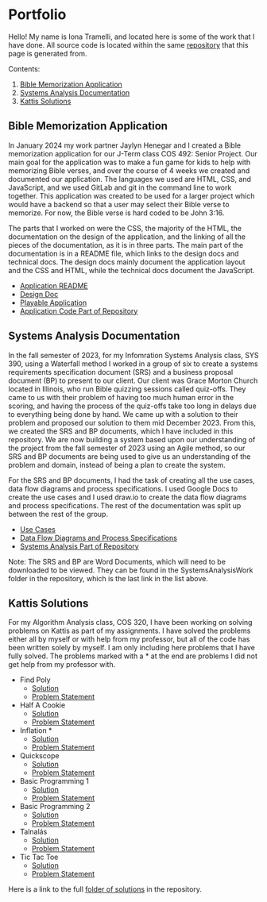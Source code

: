 # Portfolio

Hello! My name is Iona Tramelli, and located here is some of the work that I have done. All source code is located within the same [repository](https://github.com/itramell/itramell.github.io) that this page is generated from.

Contents:
1. [Bible Memorization Application](#bible-memorization-application)
2. [Systems Analysis Documentation](#systems-analysis-documentation)
3. [Kattis Solutions](#kattis-solutions)

## Bible Memorization Application

In January 2024 my work partner Jaylyn Henegar and I created a Bible memorization application for our J-Term class COS 492: Senior Project. Our main goal for the application was to make a fun game for kids to help with memorizing Bible verses, and over the course of 4 weeks we created and documented our application. The languages we used are HTML, CSS, and JavaScript, and we used GitLab and git in the command line to work together. This application was created to be used for a larger project which would have a backend so that a user may select their Bible verse to memorize. For now, the Bible verse is hard coded to be John 3:16.

The parts that I worked on were the CSS, the majority of the HTML, the documentation on the design of the application, and the linking of all the pieces of the documentation, as it is in three parts. The main part of the documentation is in a README file, which links to the design docs and technical docs. The design docs mainly document the application layout and the CSS and HTML, while the technical docs document the JavaScript. 

- [Application README](https://github.com/itramell/itramell.github.io/blob/e276f5a8eb8bb5699380099a7185c1bf251b0963/BibleMemorizationApp/README.md)
- [Design Doc](https://github.com/itramell/itramell.github.io/blob/e276f5a8eb8bb5699380099a7185c1bf251b0963/BibleMemorizationApp/TechnicalDocuments/DesignDoc.md)
- [Playable Application](https://itramell.github.io/BibleMemorizationApp/HTML/Homepage.html)
- [Application Code Part of Repository](https://github.com/itramell/itramell.github.io/tree/1430b00d24656fb159bf1a5d3f6beabd73f4ca03/BibleMemorizationApp)

## Systems Analysis Documentation

In the fall semester of 2023, for my Infomration Systems Analysis class, SYS 390, using a Waterfall method I worked in a group of six to create a systems requirements specification document (SRS) and a business proposal document (BP) to present to our client. Our client was Grace Morton Church located in Illinois, who run Bible quizzing sessions called quiz-offs. They came to us with their problem of having too much human error in the scoring, and having the process of the quiz-offs take too long in delays due to everything being done by hand. We came up with a solution to their problem and proposed our solution to them mid December 2023. From this, we created the SRS and BP documents, which I have included in this repository. We are now building a system based upon our understanding of the project from the fall semester of 2023 using an Agile method, so our SRS and BP documents are being used to give us an understanding of the problem and domain, instead of being a plan to create the system. 

For the SRS and BP documents, I had the task of creating all the use cases, data flow diagrams and process specifications. I used Google Docs to create the use cases and I used draw.io to create the data flow diagrams and process specifications. The rest of the documentation was split up between the rest of the group.

- [Use Cases](https://github.com/itramell/itramell.github.io/blob/e276f5a8eb8bb5699380099a7185c1bf251b0963/SystemsAnalysisWork/Use%20Cases.pdf)
- [Data Flow Diagrams and Process Specifications](https://github.com/itramell/itramell.github.io/blob/e276f5a8eb8bb5699380099a7185c1bf251b0963/SystemsAnalysisWork/DataFlowDiagrams.pdf)
- [Systems Analysis Part of Repository](https://github.com/itramell/itramell.github.io/tree/fc6586a61b12ee702e366b353dea26454cbf0bfb/SystemsAnalysisWork)

Note: The SRS and BP are Word Documents, which will need to be downloaded to be viewed. They can be found in the SystemsAnalysisWork folder in the repository, which is the last link in the list above.

## Kattis Solutions

For my Algorithm Analysis class, COS 320, I have been working on solving problems on Kattis as part of my assignments. I have solved the problems either all by myself or with help from my professor, but all of the code has been written solely by myself. I am only including here problems that I have fully solved. The problems marked with a * at the end are problems I did not get help from my professor with. 

- Find Poly
  - [Solution](https://github.com/itramell/itramell.github.io/blob/e276f5a8eb8bb5699380099a7185c1bf251b0963/KattisCodeSolutions/findpoly/findpoly.py)
  - [Problem Statement](https://open.kattis.com/problems/findpoly)
- Half A Cookie
  - [Solution](https://github.com/itramell/itramell.github.io/blob/fc6586a61b12ee702e366b353dea26454cbf0bfb/KattisCodeSolutions/halfACookie/halfACookie.py)
  - [Problem Statement](https://open.kattis.com/problems/halfacookie)
- Inflation *
  - [Solution](https://github.com/itramell/itramell.github.io/blob/fc6586a61b12ee702e366b353dea26454cbf0bfb/KattisCodeSolutions/inflation/inflation.py)
  - [Problem Statement](https://open.kattis.com/problems/inflation2)
- Quickscope
  - [Solution](https://github.com/itramell/itramell.github.io/blob/a04e562adb0cb7057862f75fbd874aecd723a84b/KattisCodeSolutions/quickscope/quickscope.py)
  - [Problem Statement](https://open.kattis.com/problems/quickscope)
- Basic Programming 1
  - [Solution](https://github.com/itramell/itramell.github.io/blob/a04e562adb0cb7057862f75fbd874aecd723a84b/KattisCodeSolutions/basicProgramming1/basicProgramming1.py)
  - [Problem Statement](https://open.kattis.com/problems/basicprogramming1)
- Basic Programming 2
  - [Solution](https://github.com/itramell/itramell.github.io/blob/a04e562adb0cb7057862f75fbd874aecd723a84b/KattisCodeSolutions/basicProgramming2/basicProgramming2.py)
  - [Problem Statement](https://open.kattis.com/problems/basicprogramming2)
- Talnalás
  - [Solution](https://github.com/itramell/itramell.github.io/blob/a04e562adb0cb7057862f75fbd874aecd723a84b/KattisCodeSolutions/talnalas/talnalas.py)
  - [Problem Statement](https://open.kattis.com/problems/talnalas)
- Tic Tac Toe
  - [Solution](https://github.com/itramell/itramell.github.io/blob/a04e562adb0cb7057862f75fbd874aecd723a84b/KattisCodeSolutions/ticTacToe/ticTacToe.py)
  - [Problem Statement](https://open.kattis.com/problems/tictactoe2)

Here is a link to the full [folder of solutions](https://github.com/itramell/itramell.github.io/tree/f140f10b985123fec9530bf15638e9820c7c4f56/KattisCodeSolutions) in the repository.
